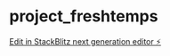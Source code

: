 # project_freshtemps

[Edit in StackBlitz next generation editor ⚡️](https://stackblitz.com/~/github.com/vedant-tailor/project_freshtemps)